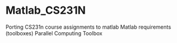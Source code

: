 # Matlab_CS231N
Porting CS231n course assignments to matlab
Matlab requirements (toolboxes)
Parallel Computing Toolbox


